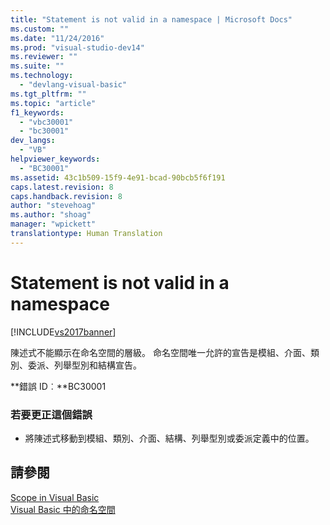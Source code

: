 ```yaml
---
title: "Statement is not valid in a namespace | Microsoft Docs"
ms.custom: ""
ms.date: "11/24/2016"
ms.prod: "visual-studio-dev14"
ms.reviewer: ""
ms.suite: ""
ms.technology: 
  - "devlang-visual-basic"
ms.tgt_pltfrm: ""
ms.topic: "article"
f1_keywords: 
  - "vbc30001"
  - "bc30001"
dev_langs: 
  - "VB"
helpviewer_keywords: 
  - "BC30001"
ms.assetid: 43c1b509-15f9-4e91-bcad-90bcb5f6f191
caps.latest.revision: 8
caps.handback.revision: 8
author: "stevehoag"
ms.author: "shoag"
manager: "wpickett"
translationtype: Human Translation
---
```

# Statement is not valid in a namespace
[!INCLUDE[vs2017banner](../../../csharp/includes/vs2017banner.md)]

陳述式不能顯示在命名空間的層級。  命名空間唯一允許的宣告是模組、介面、類別、委派、列舉型別和結構宣告。  
  
 **錯誤 ID︰**BC30001  
  
### 若要更正這個錯誤  
  
-   將陳述式移動到模組、類別、介面、結構、列舉型別或委派定義中的位置。  
  
## 請參閱  
 [Scope in Visual Basic](../../../visual-basic/programming-guide/language-features/declared-elements/scope.md)   
 [Visual Basic 中的命名空間](../../../visual-basic/programming-guide/program-structure/namespaces.md)